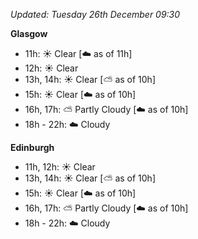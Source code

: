 *Updated: Tuesday 26th December 09:30*

**Glasgow**

* 11h: :sunny: Clear [:cloud: as of 11h]
* 12h: :sunny: Clear
* 13h, 14h: :sunny: Clear [:partly_sunny: as of 10h]
* 15h: :sunny: Clear [:cloud: as of 10h]
* 16h, 17h: :partly_sunny: Partly Cloudy [:cloud: as of 10h]
* 18h - 22h: :cloud: Cloudy

**Edinburgh**

* 11h, 12h: :sunny: Clear
* 13h, 14h: :sunny: Clear [:partly_sunny: as of 10h]
* 15h: :sunny: Clear [:cloud: as of 10h]
* 16h, 17h: :partly_sunny: Partly Cloudy [:cloud: as of 10h]
* 18h - 22h: :cloud: Cloudy
